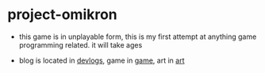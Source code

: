 # project-omikron

- this game is in unplayable form, this is my first attempt at anything game 
  programming related. it will take ages

- blog is located in [devlogs](devlogs), game in [game](game), art in <a target="_blank" href="https://project-omikron.chazzox.uk/art/">art</art>
